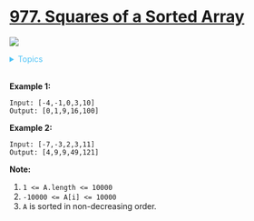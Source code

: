 # [977. Squares of a Sorted Array](https://leetcode-cn.com/problems/squares-of-a-sorted-array/)

![](https://img.shields.io/badge/Difficulty-Easy-green.svg)

<details>
<summary style="color:#4FC3F7">Topics</summary>

* [`Array`](https://leetcode.com/tag/array/)
* [`Two Points`](https://leetcode.com/tag/two-points/)

</details>
<br />

**Example 1:**

```
Input: [-4,-1,0,3,10]
Output: [0,1,9,16,100]
```

**Example 2:**

```
Input: [-7,-3,2,3,11]
Output: [4,9,9,49,121]
```

**Note:**

 1. `1 <= A.length <= 10000`
 2. `-10000 <= A[i] <= 10000`
 3. `A` is sorted in non-decreasing order.
